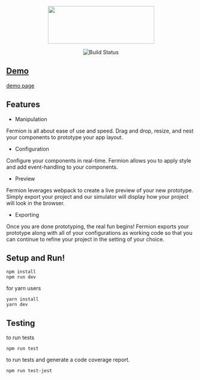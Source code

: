 <p align='center'><img height ='100' width='283' src="https://github.com/FermORG/fermorg.github.io/blob/master/assets/images/logo1.png?raw=true" /></p>


<p align='center'>
<img src="https://img.shields.io/travis/FermORG/FermionJS.svg" alt="Build Status" /></a>
<a href="https://travis-ci.org/FermORG/FermionJS">
</p>

## Demo

[demo page](http://www.fermionjs.io/features.html)

## Features

- Manipulation

Fermion is all about ease of use and speed. Drag and drop, resize, and nest your components to prototype your app layout.

- Configuration

Configure your components in real-time. Fermion allows you to apply style and add event-handling to your components.

- Preview

Fermion leverages webpack to create a live preview of your new prototype. Simply export your project and our simulator will display how your project will look in the browser.

- Exporting

Once you are done prototyping, the real fun begins! Fermion exports your prototype along with all of your configurations as working code so that you can continue to refine your project in the setting of your choice.

## Setup and Run!

```
npm install
npm run dev
```
for yarn users
```
yarn install
yarn dev
```

## Testing

to run tests
```
npm run test
```
to run tests and generate a code coverage report.
```
npm run test-jest
```
